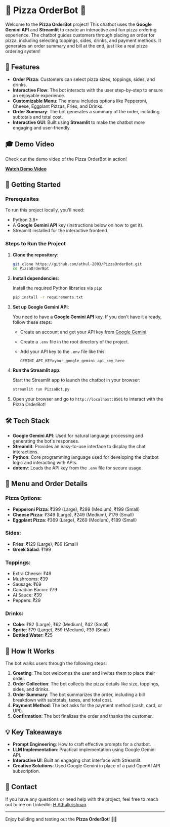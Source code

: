 # 🤖 Pizza OrderBot 🍕

Welcome to the **Pizza OrderBot** project! This chatbot uses the **Google Gemini API** and **Streamlit** to create an interactive and fun pizza ordering experience. The chatbot guides customers through placing an order for pizza, including selecting toppings, sides, drinks, and payment methods. It generates an order summary and bill at the end, just like a real pizza ordering system!

## 🌟 Features

- **Order Pizza**: Customers can select pizza sizes, toppings, sides, and drinks.
- **Interactive Flow**: The bot interacts with the user step-by-step to ensure an enjoyable experience.
- **Customizable Menu**: The menu includes options like Pepperoni, Cheese, Eggplant Pizzas, Fries, and Drinks.
- **Order Summary**: The bot generates a summary of the order, including subtotals and total cost.
- **Interactive GUI**: Built using **Streamlit** to make the chatbot more engaging and user-friendly.

## 🎓 Demo Video

Check out the demo video of the Pizza OrderBot in action!  

[**Watch Demo Video**](https://github.com/user-attachments/assets/daa610e0-6e9a-4864-a68b-647c0eb38120)

## 🚀 Getting Started

### Prerequisites

To run this project locally, you'll need:

- Python 3.8+
- A **Google Gemini API** key (instructions below on how to get it).
- Streamlit installed for the interactive frontend.

### Steps to Run the Project

1. **Clone the repository**:

    ```bash
    git clone https://github.com/athul-2003/PizzaOrderBot.git
    cd PizzaOrderBot
    ```

2. **Install dependencies**:

    Install the required Python libraries via `pip`:

    ```bash
    pip install -r requirements.txt
    ```

3. **Set up Google Gemini API**:

    You need to have a **Google Gemini API** key. If you don't have it already, follow these steps:

    - Create an account and get your API key from [Google Gemini](https://generativeai.google.com/).
    - Create a `.env` file in the root directory of the project.
    - Add your API key to the `.env` file like this:

      ```env
      GEMINI_API_KEY=your_google_gemini_api_key_here
      ```

4. **Run the Streamlit app**:

    Start the Streamlit app to launch the chatbot in your browser:

    ```bash
    streamlit run PizzaBot.py
    ```

5. Open your browser and go to `http://localhost:8501` to interact with the Pizza OrderBot!

## 🛠️ Tech Stack

- **Google Gemini API**: Used for natural language processing and generating the bot's responses.
- **Streamlit**: Provides an easy-to-use interface to display the chat interactions.
- **Python**: Core programming language used for developing the chatbot logic and interacting with APIs.
- **dotenv**: Loads the API key from the `.env` file for secure usage.

## 📄 Menu and Order Details

### Pizza Options:
- **Pepperoni Pizza**: ₹399 (Large), ₹299 (Medium), ₹199 (Small)
- **Cheese Pizza**: ₹349 (Large), ₹249 (Medium), ₹179 (Small)
- **Eggplant Pizza**: ₹369 (Large), ₹269 (Medium), ₹189 (Small)

### Sides:
- **Fries**: ₹129 (Large), ₹89 (Small)
- **Greek Salad**: ₹199

### Toppings:
- Extra Cheese: ₹49
- Mushrooms: ₹39
- Sausage: ₹69
- Canadian Bacon: ₹79
- AI Sauce: ₹39
- Peppers: ₹29

### Drinks:
- **Coke**: ₹82 (Large), ₹62 (Medium), ₹42 (Small)
- **Sprite**: ₹79 (Large), ₹59 (Medium), ₹39 (Small)
- **Bottled Water**: ₹25

## 🤖 How It Works

The bot walks users through the following steps:
1. **Greeting**: The bot welcomes the user and invites them to place their order.
2. **Order Collection**: The bot collects the pizza details like size, toppings, sides, and drinks.
3. **Order Summary**: The bot summarizes the order, including a bill breakdown with subtotals, taxes, and total cost.
4. **Payment Method**: The bot asks for the payment method (cash, card, or UPI).
5. **Confirmation**: The bot finalizes the order and thanks the customer.

## 💡 Key Takeaways

- **Prompt Engineering**: How to craft effective prompts for a chatbot.
- **LLM Implementation**: Practical implementation using Google Gemini API.
- **Interactive UI**: Built an engaging chat interface with Streamlit.
- **Creative Solutions**: Used Google Gemini in place of a paid OpenAI API subscription.

## 💬 Contact

If you have any questions or need help with the project, feel free to reach out to me on LinkedIn: [H Athulkrishnan](https://www.linkedin.com/in/h-athulkrishnan/).

---

Enjoy building and testing out the **Pizza OrderBot**! 🍕🤖

